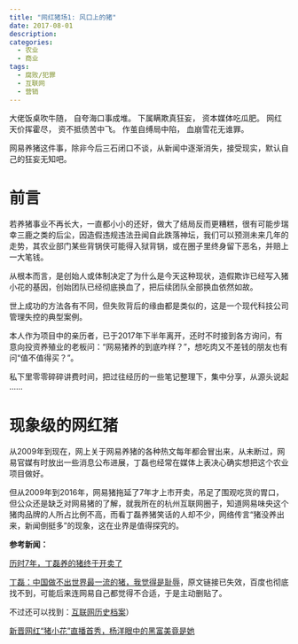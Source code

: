 ```yaml
---
title: "网红猪场1: 风口上的猪"
date: 2017-08-01
description: 
categories:
  - 农业
  - 商业
tags:
  - 腐败/犯罪
  - 互联网
  - 营销
---
```



大佬饭桌吹牛随， 自夸海口事成堆。 下属瞒欺真狂妄， 资本媒体吃瓜肥。
网红天价挥霍尽， 资不抵债苦中飞。 作茧自缚局中陷， 血崩雪花无谁罪。

网易养猪这件事，除非今后三石闭口不谈，从新闻中逐渐消失，接受现实，默认自己的狂妄无知吧。

# **前言**

若养猪事业不再长大，一直都小小的还好，做大了结局反而更糟糕，很有可能步瑞幸三鹿之类的后尘，因造假违规违法丑闻自此跌落神坛，我们可以预测未来几年的走势，其农业部门某些背锅侠可能得入狱背锅，或在圈子里终身留下恶名，并赔上一大笔钱。

从根本而言，是创始人或体制决定了为什么是今天这种现状，造假欺诈已经写入猪小花的基因，创始团队已经彻底换血了，把后续团队全部换血依然如故。

世上成功的方法各有不同，但失败背后的缘由都是类似的，这是一个现代科技公司管理失控的典型案例。

本人作为项目中的亲历者，已于2017年下半年离开，还时不时接到各方询问，有意向投资养殖业的老板问：“网易猪养的到底咋样？”，想吃肉又不差钱的朋友也有问“值不值得买？”。

私下里零零碎碎讲费时间，把过往经历的一些笔记整理下，集中分享，从源头说起 ……

# **现象级的网红猪**

从2009年到现在，网上关于网易养猪的各种热文每年都会冒出来，从未断过，网易官媒有时放出一些消息公布进展，丁磊也经常在媒体上表决心确实想把这个农业项目做好。

但从2009年到2016年，网易猪拖延了7年才上市开卖，吊足了围观吃货的胃口，但公众还是缺乏对网易猪的了解，就我所在的杭州互联网圈子，知道网易味央这个猪肉品牌的人所占比例不高，而看丁磊养猪笑话的人却不少，网络传言“猪没养出来，新闻倒挺多”的现象，这在业界是值得探究的。

**参考新闻：**

[历时7年，丁磊养的猪终于开卖了](https://www.pearvideo.com/video_1011980)

[丁磊：中国做不出世界最一流的猪，我觉得是耻辱](http://tech.163.com/17/0510/14/CK357VDU00097U7R.html)，原文链接已失效，百度也彻底找不到，可能后来连网易自己都觉得不合适，于是主动删贴了。

不过还可以找到：[互联网历史档案](https://web.archive.org/web/20180331101633/http://tech.163.com/17/0510/14/CK357VDU00097U7R.html)）

[新晋网红“猪小花”直播首秀，杨洋眼中的黑富美竟是她](https://www.digitaling.com/articles/34448.html) 



